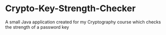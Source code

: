 Crypto-Key-Strength-Checker
===========================

A small Java application created for my Cryptography course which checks the strength of a password key

